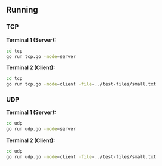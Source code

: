 ## Running

### TCP

**Terminal 1 (Server):**
```bash
cd tcp
go run tcp.go -mode=server
```

**Terminal 2 (Client):**
```bash
cd tcp
go run tcp.go -mode=client -file=../test-files/small.txt
```

### UDP

**Terminal 1 (Server):**
```bash
cd udp
go run udp.go -mode=server
```

**Terminal 2 (Client):**
```bash
cd udp
go run udp.go -mode=client -file=../test-files/small.txt
```